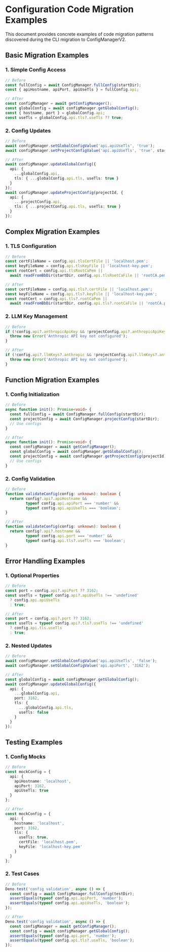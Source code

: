 # Configuration Code Migration Examples

This document provides concrete examples of code migration patterns discovered during the CLI migration to ConfigManagerV2.

## Basic Migration Examples

### 1. Simple Config Access

```typescript
// Before
const fullConfig = await ConfigManager.fullConfig(startDir);
const { apiHostname, apiPort, apiUseTls } = fullConfig.api;

// After
const configManager = await getConfigManager();
const globalConfig = await configManager.getGlobalConfig();
const { hostname, port } = globalConfig.api;
const useTls = globalConfig.api.tls?.useTls ?? true;
```

### 2. Config Updates

```typescript
// Before
await configManager.setGlobalConfigValue('api.apiUseTls', 'true');
await configManager.setProjectConfigValue('api.apiUseTls', 'true', startDir);

// After
await configManager.updateGlobalConfig({
  api: {
    ...globalConfig.api,
    tls: { ...globalConfig.api.tls, useTls: true }
  }
});
await configManager.updateProjectConfig(projectId, {
  api: {
    ...projectConfig.api,
    tls: { ...projectConfig.api.tls, useTls: true }
  }
});
```

## Complex Migration Examples

### 1. TLS Configuration

```typescript
// Before
const certFileName = config.api.tlsCertFile || 'localhost.pem';
const keyFileName = config.api.tlsKeyFile || 'localhost-key.pem';
const rootCert = config.api.tlsRootCaPem ||
  await readFromBbDir(startDir, config.api.tlsRootCaFile || 'rootCA.pem');

// After
const certFileName = config.api.tls?.certFile || 'localhost.pem';
const keyFileName = config.api.tls?.keyFile || 'localhost-key.pem';
const rootCert = config.api.tls?.rootCaPem ||
  await readFromBbDir(startDir, config.api.tls?.rootCaFile || 'rootCA.pem');
```

### 2. LLM Key Management

```typescript
// Before
if (!config.api?.anthropicApiKey && !projectConfig.api?.anthropicApiKey) {
  throw new Error('Anthropic API key not configured');
}

// After
if (!config.api?.llmKeys?.anthropic && !projectConfig.api?.llmKeys?.anthropic) {
  throw new Error('Anthropic API key not configured');
}
```

## Function Migration Examples

### 1. Config Initialization

```typescript
// Before
async function init(): Promise<void> {
  const fullConfig = await ConfigManager.fullConfig(startDir);
  const projectConfig = await ConfigManager.projectConfig(startDir);
  // Use configs
}

// After
async function init(): Promise<void> {
  const configManager = await getConfigManager();
  const globalConfig = await configManager.getGlobalConfig();
  const projectConfig = await configManager.getProjectConfig(projectId);
  // Use configs
}
```

### 2. Config Validation

```typescript
// Before
function validateConfig(config: unknown): boolean {
  return config?.api?.apiHostname && 
         typeof config.api.apiPort === 'number' &&
         typeof config.api.apiUseTls === 'boolean';
}

// After
function validateConfig(config: unknown): boolean {
  return config?.api?.hostname && 
         typeof config.api.port === 'number' &&
         typeof config.api.tls?.useTls === 'boolean';
}
```

## Error Handling Examples

### 1. Optional Properties

```typescript
// Before
const port = config.api?.apiPort ?? 3162;
const useTls = typeof config.api?.apiUseTls !== 'undefined' 
  ? config.api.apiUseTls 
  : true;

// After
const port = config.api?.port ?? 3162;
const useTls = typeof config.api?.tls?.useTls !== 'undefined'
  ? config.api.tls.useTls
  : true;
```

### 2. Nested Updates

```typescript
// Before
await configManager.setGlobalConfigValue('api.apiUseTls', 'false');
await configManager.setGlobalConfigValue('api.apiPort', '3162');

// After
const globalConfig = await configManager.getGlobalConfig();
await configManager.updateGlobalConfig({
  api: {
    ...globalConfig.api,
    port: 3162,
    tls: {
      ...globalConfig.api.tls,
      useTls: false
    }
  }
});
```

## Testing Examples

### 1. Config Mocks

```typescript
// Before
const mockConfig = {
  api: {
    apiHostname: 'localhost',
    apiPort: 3162,
    apiUseTls: true
  }
};

// After
const mockConfig = {
  api: {
    hostname: 'localhost',
    port: 3162,
    tls: {
      useTls: true,
      certFile: 'localhost.pem',
      keyFile: 'localhost-key.pem'
    }
  }
};
```

### 2. Test Cases

```typescript
// Before
Deno.test('config validation', async () => {
  const config = await ConfigManager.fullConfig(testDir);
  assertEquals(typeof config.api.apiPort, 'number');
  assertEquals(typeof config.api.apiUseTls, 'boolean');
});

// After
Deno.test('config validation', async () => {
  const configManager = await getConfigManager();
  const config = await configManager.getGlobalConfig();
  assertEquals(typeof config.api.port, 'number');
  assertEquals(typeof config.api.tls?.useTls, 'boolean');
});
```